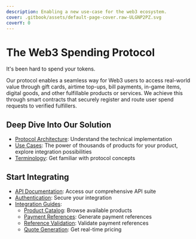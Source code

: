 ```yaml
---
description: Enabling a new use-case for the web3 ecosystem.
cover: .gitbook/assets/default-page-cover.raw-ULGNP2PZ.svg
coverY: 0
---
```


# The Web3 Spending Protocol

It's been hard to spend your tokens.&#x20;


Our protocol enables a seamless way for Web3 users to access real-world value through gift cards, airtime top-ups, bill payments, in-game items, digital goods, and other fulfillable products or services. We achieve this through smart contracts that securely register and route user spend requests to verified fulfillers.

## Deep Dive Into Our Solution

* [Protocol Architecture](overview/overview/architecture.md): Understand the technical implementation
* [Use Cases](overview/overview/use-cases.md): The power of thousands of products for your product, explore integration possibilities
* [Terminology](overview/overview/terminology.md): Get familiar with protocol concepts

## Start Integrating

* [API Documentation](overview/bando-api/): Access our comprehensive API suite
* [Authentication](overview/bando-api/authentication.md): Secure your integration
* [Integration Guides](overview/basics/editor.md):
  * [Product Catalog](overview/bando-api/tutorials/catalog.md): Browse available products
  * [Payment References](overview/bando-api/tutorials/refs.md): Generate payment references
  * [Reference Validation](overview/bando-api/tutorials/validate.md): Validate payment references
  * [Quote Generation](overview/bando-api/tutorials/quote.md): Get real-time pricing


